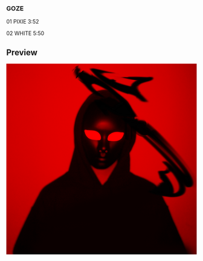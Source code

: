 ### GOZE

01 PIXIE 3:52

02 WHITE 5:50


## Preview

![](https://raw.githubusercontent.com/SYNHMN/GOZE/main/preview/Preview-1.png)
